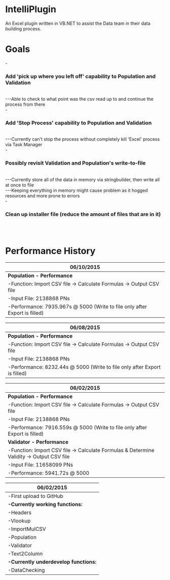 # IntelliPlugin
An Excel plugin written in VB.NET to assist the Data team in their data building process.

<h1>Goals</h1>
-<h3>Add 'pick up where you left off' capability to Population and Validation</h2> <br/>
---Able to check to what point was the csv read up to and continue the process from there <br/>
-<h3>Add 'Stop Process' capability to Population and Validation</h3> <br/>
---Currently can't stop the process without completely kill 'Excel' process via Task Manager <br/>
-<h3>Possibly revisit Validation and Population's write-to-file</h3> <br/>
---Currently store all of the data in memory via stringbuilder, then write all at once to file <br/>
---Keeping everything in memory might cause problem as it hogged resources and more prone to errors <br/>
-<h3>Clean up installer file (reduce the amount of files that are in it)</h3> <br/> <br/>

<h1>Performance History</h1>

|06/10/2015|
|----------|
|<b>Population - Performance</b>|
|-Function: Import CSV file -> Calculate Formulas -> Output CSV file|
|-Input File: 2138868 PNs|
|-Performance: 7935.967s @ 5000 (Write to file only after Export is filled)|

|06/08/2015|
|----------|
|<b>Population - Performance</b>|
|-Function: Import CSV file -> Calculate Formulas -> Output CSV file|
|-Input File: 2138868 PNs|
|-Performance: 8232.44s @ 5000 (Write to file only after Export is filled)|

|06/02/2015|
|----------|
|<b>Population - Performance</b>|
|-Function: Import CSV file -> Calculate Formulas -> Output CSV file|
|-Input File: 2138868 PNs|
|-Performance: 7916.559s @ 5000 (Write to file only after Export is filled)|
|<b>Validator - Performance</b>|
|-Function: Import CSV file -> Calculate Formulas & Determine Validity -> Output CSV file|
|-Input File: 11658099 PNs|
|-Performance: 5941.72s @ 5000|

|06/02/2015|
|---------------------------|
|-First upload to GitHub|
|<b>-Currently working functions:</b>|
|  -Headers|
|  -Vlookup|
|  -ImportMulCSV|
|  -Population|
|  -Validator|
|  -Text2Column|
|<b>-Currently underdevelop functions:</b>|
|  -DataChecking|
